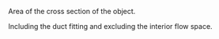 Area of the cross section of the object.

Including the duct fitting and excluding the interior flow space.
